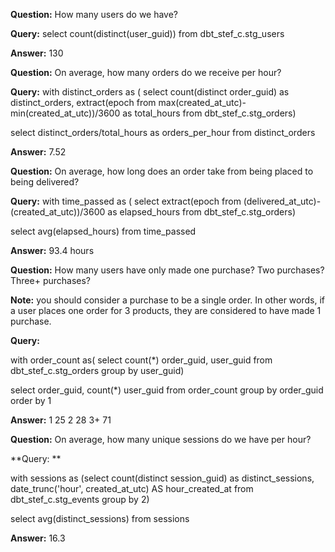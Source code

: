 
**Question:** How many users do we have?

**Query:** select count(distinct(user_guid)) from dbt_stef_c.stg_users

**Answer:** 130

**Question:** On average, how many orders do we receive per hour?


**Query:** with distinct_orders as (
  select count(distinct order_guid) as distinct_orders,
    extract(epoch from max(created_at_utc)-min(created_at_utc))/3600 as total_hours
  from dbt_stef_c.stg_orders)
  
  select distinct_orders/total_hours as orders_per_hour
  from distinct_orders

**Answer:** 7.52

**Question:** On average, how long does an order take from being placed to being delivered?

**Query:**  with time_passed as (
  select 
    extract(epoch from (delivered_at_utc)-(created_at_utc))/3600 as elapsed_hours
    from dbt_stef_c.stg_orders)

  select  avg(elapsed_hours)
  from time_passed

**Answer:** 93.4 hours

**Question:** How many users have only made one purchase? Two purchases? Three+ purchases?

**Note:** you should consider a purchase to be a single order. In other words, if a user places one order for 3 products, they are considered to have made 1 purchase.

**Query:**

with order_count as(
  select count(*) order_guid,
    user_guid
from dbt_stef_c.stg_orders
group by user_guid)

select order_guid,
  count(*) user_guid 
from order_count
group by order_guid
order by 1

**Answer:**
1 25
2 28
3+ 71

**Question:** On average, how many unique sessions do we have per hour?

**Query: **

with sessions as 
  (select count(distinct session_guid) as distinct_sessions,
      date_trunc('hour', created_at_utc) AS hour_created_at
  from dbt_stef_c.stg_events
  group by 2)

select avg(distinct_sessions)
from sessions


**Answer:** 16.3
